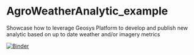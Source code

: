 # AgroWeatherAnalytic_example
Showcase how to leverage Geosys Platform to develop and publish new analytic based on up to date weather and/or imagery metrics 

[![Binder](https://mybinder.org/badge_logo.svg)](https://mybinder.org/v2/gh/GEOSYS/AgroWeatherAnalytic_example/HEAD)

